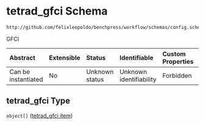 # tetrad_gfci Schema

```txt
http://github.com/felixleopoldo/benchpress/workflow/schemas/config.schema.json#/properties/resources/properties/structure_learning_algorithms/properties/tetrad_gfci
```

GFCI

| Abstract            | Extensible | Status         | Identifiable            | Custom Properties | Additional Properties | Access Restrictions | Defined In                                                       |
| :------------------ | :--------- | :------------- | :---------------------- | :---------------- | :-------------------- | :------------------ | :--------------------------------------------------------------- |
| Can be instantiated | No         | Unknown status | Unknown identifiability | Forbidden         | Allowed               | none                | [config.schema.json*](config.schema.json "open original schema") |

## tetrad_gfci Type

`object[]` ([tetrad_gfci item](config-definitions-tetrad_gfci-item.md))
